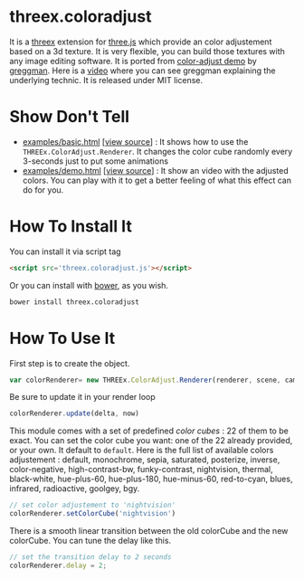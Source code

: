 threex.coloradjust
===================

It is a 
[threex](http://jeromeetienne.github.io/threex/) extension 
for 
[three.js](http://threejs.org)
which provide an color adjustement based on a 3d texture.
It is very flexible, you can build those textures with any image editing software.
It is ported from
[color-adjust demo](http://webglsamples.googlecode.com/hg/color-adjust/color-adjust.html)
by
[greggman](http://greggman.com/).
Here is a [video](http://www.youtube.com/watch?v=rfQ8rKGTVlg#t=25m03s)
where you can see greggman explaining the underlying technic.
It is released under MIT license.

Show Don't Tell
===============
* [examples/basic.html](http://jeromeetienne.github.io/threex.coloradjust/examples/basic.html)
\[[view source](https://github.com/jeromeetienne/threex.coloradjust/blob/master/examples/basic.html)\] :
It shows how to use the ```THREEx.ColorAdjust.Renderer```.
It changes the color cube randomly every 3-seconds just to put some animations
* [examples/demo.html](http://jeromeetienne.github.io/threex.coloradjust/examples/demo.html)
\[[view source](https://github.com/jeromeetienne/threex.coloradjust/blob/master/examples/demo.html)\] :
It show an video with the adjusted colors. 
You can play with it to get a better feeling of what this effect can do for you.

How To Install It
=================

You can install it via script tag

```html
<script src='threex.coloradjust.js'></script>
```

Or you can install with [bower](http://bower.io/), as you wish.

```bash
bower install threex.coloradjust
```

How To Use It
=============

First step is to create the object.

```javascript
var colorRenderer= new THREEx.ColorAdjust.Renderer(renderer, scene, camera);
```

Be sure to update it in your render loop

```javascript
colorRenderer.update(delta, now)
```

This module comes with a set of predefined *color cubes* : 22 of them to be exact.
You can set the color cube you want: one of the 22 already provided, or your own. 
It default to ```default```.
Here is the full list of available colors adjustement : default,
monochrome,
sepia,
saturated,
posterize,
inverse,
color-negative,
high-contrast-bw,
funky-contrast,
nightvision,
thermal,
black-white,
hue-plus-60,
hue-plus-180,
hue-minus-60,
red-to-cyan,
blues,
infrared,
radioactive,
goolgey,
bgy.

```javascript
// set color adjustement to 'nightvision'
colorRenderer.setColorCube('nightvision')
```

There is a smooth linear transition between the old colorCube and the new colorCube. 
You can tune the delay like this.

```javascript
// set the transition delay to 2 seconds
colorRenderer.delay	= 2;
```

